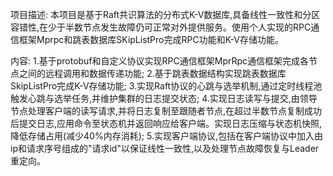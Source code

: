 项目描述: 
本项目是基于Raft共识算法的分布式K-V数据库,具备线性一致性和分区容错性,在少于半数节点发生故障仍可正常对外提供服务。使用个人实现的RPC通信框架Mprpc和跳表数据库SKipListPro完成RPC功能和K-V存储功能。

内容:
1.基于protobuf和自定义协议实现RPC通信框架MprRpc通信框架完成各节点之间的远程调用和数据传递功能;
2.基于跳表数据结构实现跳表数据库SkipListPro完成K-V存储功能;
3.实现Raft协议的心跳与选举机制,通过定时线程池触发心跳与选举任务,并维护集群的日志提交状态;
4.实现日志读写与提交,由领导节点处理客户端的读写请求,并将日志复制至跟随者节点,在超过半数节点复制成功后提交日志,应用命令至状态机并返回响应给客户端。实现日志压缩与状态机快照,降低存储占用(减少40%内存消耗);
5.实现客户端协议,包括在客户端协议中加入由ip和请求序号组成的"请求id"以保证线性一致性,以及处理节点故障恢复与Leader重定向。

